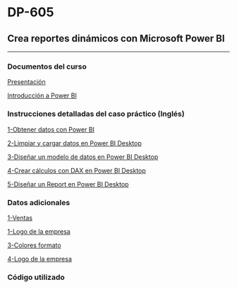 # DP-605
## Crea reportes dinámicos con Microsoft Power BI
____
### Documentos del curso
[Presentación](https://github.com/JBeumala-Dignitae/DP-605/blob/main/Presentacion%20Curso.pdf)

[Introducción a Power BI](https://github.com/JBeumala-Dignitae/DP-605/blob/main/Introducci%C3%B3n%20a%20Power%20BI.pdf)

### Instrucciones detalladas del caso práctico (Inglés)
[1-Obtener datos con Power BI](https://microsoftlearning.github.io/PL-300-Microsoft-Power-BI-Data-Analyst/Instructions/Labs/01-prepare-data-with-power-query-in-power-bi-desktop.html)

[2-Limpiar y cargar datos en Power BI Desktop](https://microsoftlearning.github.io/PL-300-Microsoft-Power-BI-Data-Analyst/Instructions/Labs/01-prepare-data-with-power-query-in-power-bi-desktop.html)

[3-Diseñar un modelo de datos en Power BI Desktop](https://microsoftlearning.github.io/PL-300-Microsoft-Power-BI-Data-Analyst/Instructions/Labs/03-configure-data-model-in-power-bi-desktop.html)

[4-Crear cálculos con DAX en Power BI Desktop](https://microsoftlearning.github.io/PL-300-Microsoft-Power-BI-Data-Analyst/Instructions/Labs/04-create-dax-calculations-in-power-bi-desktop.html)

[5-Diseñar un Report en Power BI Desktop](https://microsoftlearning.github.io/PL-300-Microsoft-Power-BI-Data-Analyst/Instructions/Labs/06-design-report-in-power-bi-desktop.html)

### Datos adicionales
[1-Ventas ]()

[1-Logo de la empresa]()

[3-Colores formato]()

[4-Logo de la empresa]()

### Código utilizado
